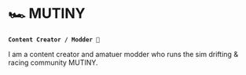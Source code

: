 # 🏎️ MUTINY

**`Content Creator / Modder 🔧`**

I am a content creator and amatuer modder who runs the sim drifting & racing community MUTINY.

